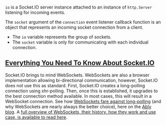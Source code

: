 `io` is a Socket.IO server instance attached to an instance of `http.Server` listening for incoming events.

The `socket` argument of the `connection` event listener callback function is an object that represents an incoming socket connection from a client.

- The `io` variable represents the group of sockets.
- The `socket` variable is only for communicating with each individual connection.

## [Everything You Need To Know About Socket.IO](https://www.ably.io/topic/socketio)
Socket.IO brings to mind WebSockets. WebSockets are also a browser implementation allowing bi-directional communication, however, Socket.IO does not use this as standard. First, Socket.IO creates a long-polling connection using xhr-polling. Then, once this is established, it upgrades to the best connection method available. In most cases, this will result in a WebSocket connection. See how [WebSockets fare against long-polling](https://www.ably.io/blog/websockets-vs-long-polling/) (and why WebSockets are nearly always the better choice), here on the [Ably blog](https://www.ably.io/blog/). A [full overview of WebSockets, their history, how they work and use case, is available to read here](https://www.ably.io/topic/websockets).